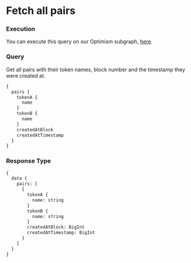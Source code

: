 # Fetch all pairs

### Execution

You can execute this query on our Optimism subgraph, [here](https://thegraph.com/hosted-service/subgraph/mean-finance/dca-v2-optimism?query=Get%20all%20pairs).

### Query

Get all pairs with their token names, block number and the timestamp they were created at.

```graphql
{
  pairs {
    tokenA {
      name
    }
    tokenB {
      name
    }
    createdAtBlock
    createdAtTimestamp
  }
}
```

### Response Type

```graphql
{
  data {
    pairs: [
      {
        tokenA {
          name: string
        }
        tokenB {
          name: string
        }
        createdAtBlock: BigInt
        createdAtTimestamp: BigInt
      }
    ]
  }
}
```
